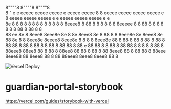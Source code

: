 8""""8                                            8""""8                                  8""""8                                                     
8    " e   e eeeee eeeee  eeeee e  eeeee eeeee    8    8 eeeee eeeee eeeee eeeee e        8      eeeee eeeee eeeee  e    e eeeee  eeeee eeeee e   e  
8e     8   8 8   8 8   8  8   8 8  8   8 8   8    8eeee8 8  88 8   8   8   8   8 8        8eeeee   8   8  88 8   8  8    8 8   8  8  88 8  88 8   8  
88  ee 8e  8 8eee8 8eee8e 8e  8 8e 8eee8 8e  8    88     8   8 8eee8e  8e  8eee8 8e           88   8e  8   8 8eee8e 8eeee8 8eee8e 8   8 8   8 8eee8e 
88   8 88  8 88  8 88   8 88  8 88 88  8 88  8    88     8   8 88   8  88  88  8 88       e   88   88  8   8 88   8   88   88   8 8   8 8   8 88   8 
88eee8 88ee8 88  8 88   8 88ee8 88 88  8 88  8    88     8eee8 88   8  88  88  8 88eee    8eee88   88  8eee8 88   8   88   88eee8 8eee8 8eee8 88   8 
                                                                                                                                                     
                                                                                                                                                                                                                                                                                                    
![Vercel Deploy](https://deploy-badge.vercel.app/vercel/guardian-portal-storybook?style=for-the-badge)                                                                                                                                                      
# guardian-portal-storybook

https://vercel.com/guides/storybook-with-vercel